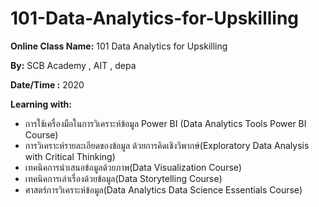 # 101-Data-Analytics-for-Upskilling

**Online Class Name:** 101 Data Analytics for Upskilling

**By:** SCB Academy , AIT , depa

**Date/Time :** 2020

**Learning with:** 
 - การใช้เครื่องมือในการวิเคราะห์ข้อมูล  Power BI (Data Analytics Tools  Power BI Course)
 - การวิเคราะห์รายละเอียดของข้อมูล ด้วยการคิดเชิงวิพากษ์(Exploratory Data Analysis with Critical Thinking)
 - เทคนิคการนำเสนอข้อมูลด้วยภาพ(Data Visualization Course)
 - เทคนิคการเล่าเรื่องด้วยข้อมูล(Data Storytelling Course)
 - ศาสตร์การวิเคราะห์ข้อมูล(Data Analytics  Data Science Essentials Course)
